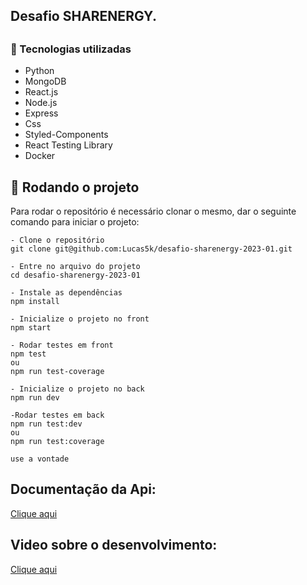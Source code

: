 ## Desafio SHARENERGY.

## <h3>:wrench: Tecnologias utilizadas</h3>
- Python
- MongoDB
- React.js
- Node.js
- Express
- Css
- Styled-Components
- React Testing Library
- Docker

## :rocket: Rodando o projeto
Para rodar o repositório é necessário clonar o mesmo, dar o seguinte comando para iniciar o projeto:
```
- Clone o repositório
git clone git@github.com:Lucas5k/desafio-sharenergy-2023-01.git

- Entre no arquivo do projeto
cd desafio-sharenergy-2023-01

- Instale as dependências
npm install

- Inicialize o projeto no front
npm start

- Rodar testes em front
npm test
ou
npm run test-coverage

- Inicialize o projeto no back
npm run dev

-Rodar testes em back
npm run test:dev
ou
npm run test:coverage

use a vontade
```

## Documentação da Api:

<a href="https://documenter.getpostman.com/view/25184771/2s8Z72VrtG">Clique aqui</a>

## Video sobre o desenvolvimento:

<a href="https://www.youtube.com/watch?v=vm0NXOND7to">Clique aqui</a>
